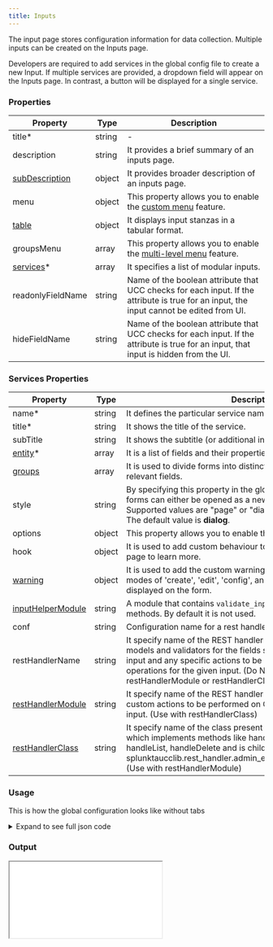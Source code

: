 ```yaml
---
title: Inputs
---
```


The input page stores configuration information for data collection. Multiple inputs can be created on the Inputs page.

Developers are required to add services in the global config file to create a new Input. If multiple services are
provided, a dropdown field will appear on the Inputs page. In contrast, a button will be displayed for a single service.

### Properties

| Property                                                                  | Type   | Description                                                                                                                             |
|---------------------------------------------------------------------------|--------|-----------------------------------------------------------------------------------------------------------------------------------------|
| title<span class="required-asterisk">\*</span>                            | string | -                                                                                                                                       |
| description                                                               | string | It provides a brief summary of an inputs page.                                                                                          |
| [subDescription](../advanced/sub_description.md)                          | object | It provides broader description of an inputs page.                                                                                      |
| menu                                                                      | object | This property allows you to enable the [custom menu](../custom_ui_extensions/custom_menu.md) feature.                                   |
| [table](../table.md)                                                      | object | It displays input stanzas in a tabular format.                                                                                          |
| groupsMenu                                                                | array  | This property allows you to enable the [multi-level menu](./multilevel_menu.md) feature.                                                |
| [services](#services-properties)<span class="required-asterisk">\*</span> | array  | It specifies a list of modular inputs.                                                                                                  |
| readonlyFieldName                                                         | string | Name of the boolean attribute that UCC checks for each input. If the attribute is true for an input, the input cannot be edited from UI. |
| hideFieldName                                                             | string | Name of the boolean attribute that UCC checks for each input. If the attribute is true for an input, that input is hidden from the UI.  |

### Services Properties

| Property                                                              | Type   | Description                                                                                                                                                                                                                                                                         |
|-----------------------------------------------------------------------|--------|-------------------------------------------------------------------------------------------------------------------------------------------------------------------------------------------------------------------------------------------------------------------------------------|
| name<span class="required-asterisk">\*</span>                         | string | It defines the particular service name.                                                                                                                                                                                                                                             |
| title<span class="required-asterisk">\*</span>                        | string | It shows the title of the service.                                                                                                                                                                                                                                                  |
| subTitle                                                              | string | It shows the subtitle (or additional information) of the service.                                                                                                                                                                                                                   |
| [entity](../entity/index.md)<span class="required-asterisk">\*</span> | array  | It is a list of fields and their properties.                                                                                                                                                                                                                                        |
| [groups](../advanced/groups_feature.md)                               | array  | It is used to divide forms into distinct sections, each comprising relevant fields.                                                                                                                                                                                                 |
| style                                                                 | string | By specifying this property in the global configuration file, the forms can either be opened as a new page or in a dialog. <br>Supported values are "page" or "dialog". <br> The default value is **dialog**.                                                                       |
| options                                                               | object | This property allows you to enable the [saveValidator](../advanced/save_validator.md) feature.                                                                                                                                                                                      |
| hook                                                                  | object | It is used to add custom behaviour to forms. Visit the [Custom Hook](../custom_ui_extensions/custom_hook.md) page to learn more.                                                                                                                                                    |
| [warning](../advanced/custom_warning.md)                              | object | It is used to add the custom warning message for each of the modes of 'create', 'edit', 'config', and 'clone'. The message is displayed on the form.                                                                                                                                |
| [inputHelperModule](./helper.md)                                      | string | A module that contains `validate_input` and `stream_events` methods. By default it is not used.                                                                                                                                                                                     |
| conf                                                                  | string | Configuration name for a rest handler.                                                                                                                                                                                                                                              |
| restHandlerName                                                       | string | It specify name of the REST handler script, that provides fields, models and validators for the fields supported under the specified input and any specific actions to be performed on CRUD operations for the given input. (Do NOT use with restHandlerModule or restHandlerClass) |
| [restHandlerModule](../advanced/custom_rest_handler.md)               | string | It specify name of the REST handler script that implements the custom actions to be performed on CRUD operations for the given input. (Use with restHandlerClass)                                                                                                                   |
| [restHandlerClass](../advanced/custom_rest_handler.md)                | string | It specify name of the class present in the restHandlerModule, which implements methods like handleCreate, handleEdit, handleList, handleDelete and is child class of splunktaucclib.rest_handler.admin_external.AdminExternalHandler. (Use with restHandlerModule)                 |

### Usage

This is how the global configuration looks like without tabs
<details>
  <summary>Expand to see full json code </summary>
  ```json
  --8<-- "ui/src/pages/Input/stories/globalConfig.json"
  ```
</details>

### Output

<iframe src="/addonfactory-ucc-generator/storybook/?path=/story/pages-inputpage--input-page-view&full=1&shortcuts=false&singleStory=true"></ifame>
